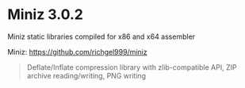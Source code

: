 # Miniz 3.0.2

Miniz static libraries compiled for x86 and x64 assembler 

Miniz: https://github.com/richgel999/miniz

> Deflate/Inflate compression library with zlib-compatible API, ZIP archive reading/writing, PNG writing